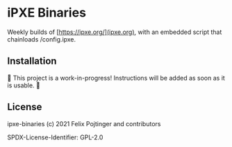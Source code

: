 # iPXE Binaries

Weekly builds of [https://ipxe.org/](ipxe.org), with an embedded script that chainloads /config.ipxe.

## Installation

🚧 This project is a work-in-progress! Instructions will be added as soon as it is usable. 🚧

## License

ipxe-binaries (c) 2021 Felix Pojtinger and contributors

SPDX-License-Identifier: GPL-2.0
